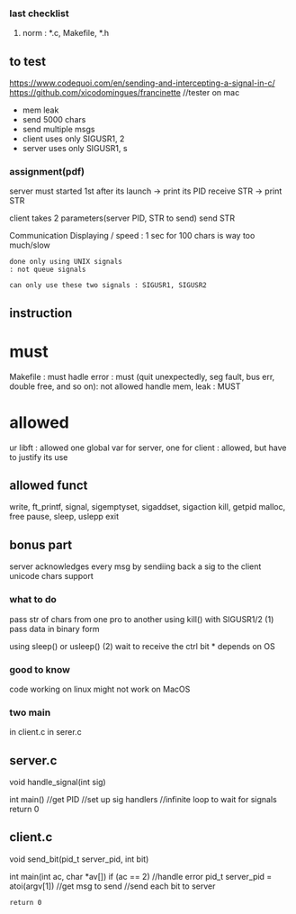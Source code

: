 ### last checklist
1. norm : *.c, Makefile, *.h

## to test
https://www.codequoi.com/en/sending-and-intercepting-a-signal-in-c/
https://github.com/xicodomingues/francinette //tester on mac
- mem leak
- send 5000 chars
- send multiple msgs
- client uses only SIGUSR1, 2
- server uses only SIGUSR1, s

### assignment(pdf)

server 
	must started 1st
	after its launch -> print its PID
	receive STR -> print STR

client
	takes 2 parameters(server PID, STR to send)
	send STR

Communication
	Displaying / speed
	: 1 sec for 100 chars is way too much/slow

	done only using UNIX signals
	: not queue signals
	
	can only use these two signals : SIGUSR1, SIGUSR2

## instruction
# must
Makefile : must
hadle error : must
	(quit unexpectedly, seg fault, bus err, double free, and so on): not allowed
handle mem, leak : MUST

# allowed
ur libft : allowed
one global var for server, one for client : allowed, but have to justify its use

## allowed funct
write, ft_printf, 
signal, sigemptyset, sigaddset, sigaction
kill, getpid
malloc, free
pause, sleep, uslepp
exit

## bonus part

server acknowledges every msg by sendiing back a sig to the client
unicode chars support



### what to do

pass str of chars from one pro to another
using kill() with SIGUSR1/2
	(1) pass data in binary form

using sleep() or usleep()
	(2) wait to receive the ctrl bit
	* depends on OS


### good to know

code working on linux might not work on MacOS

### two main 

in client.c
in serer.c

## server.c
void handle_signal(int sig)

int main()
	//get PID
	//set up sig handlers
	//infinite loop to wait for signals
	return 0

## client.c
void send_bit(pid_t server_pid, int bit)

int	main(int ac, char *av[])
	if (ac == 2)
		//handle error
	pid_t server_pid = atoi(argv[1])
	//get msg to send
	//send each bit to server

	return 0
	

